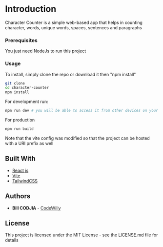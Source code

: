 # Introduction

Character Counter is a simple web-based app that helps in counting character, words, unique words, spaces, sentences and paragraphs

### Prerequisites

You just need NodeJs to run this project

### Usage

To install, simply clone the repo or download it then "npm install"

```bash
git clone
cd character-counter
npm install
```

For development run:
```bash
npm run dev # you will be able to access it from other devices on your local network as well
```

For production

```bash
npm run build
```

Note that the vite config was modified so that the project can be hosted with a URI prefix as well


## Built With

* [React js](https://react.dev/)
* [Vite](https://vitejs.dev/)
* [TailwindCSS](https://tailwindcss.com/)


## Authors

* **Bill CODJIA** - [CodeWilly](https://codewilly.com)

## License

This project is licensed under the MIT License - see the [LICENSE.md](LICENSE.md) file for details

